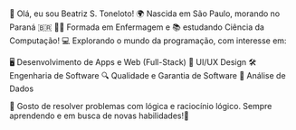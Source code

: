 👋 Olá, eu sou Beatriz S. Toneloto!
🌍 Nascida em São Paulo, morando no Paraná 🇧🇷
👩‍⚕️ Formada em Enfermagem e 📚 estudando Ciência da Computação!
💻 Explorando o mundo da programação, com interesse em:

🖥️ Desenvolvimento de Apps e Web (Full-Stack)
🎨 UI/UX Design
🛠️ Engenharia de Software
🔍 Qualidade e Garantia de Software
🎲 Análise de Dados

🚀 Gosto de resolver problemas com lógica e raciocínio lógico. 
Sempre aprendendo e em busca de novas habilidades!🎯
